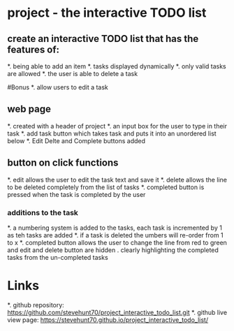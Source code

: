 # project - the interactive TODO list
## create an interactive TODO list that has the features of:
*. being able to add an item
*. tasks displayed dynamically
*. only valid tasks are allowed
*. the user is able to delete a task

#Bonus
*. allow users to edit a task


## web page
*. created with a header of project
*. an input box for the user to type in their task
*. add task button which takes task and puts it into an unordered list below
*. Edit Delte and Complete buttons added

## button on click functions
*. edit allows the user to edit the task text and save it
*. delete allows the line to be deleted completely from the list of tasks
*. completed button is pressed when the task is completed by the user

### additions to the task
*. a numbering system is added to the tasks, each task is incremented by 1 as teh tasks are added
*. if a task is deleted the umbers will re-order from 1 to x
*. completed button allows the user to change the line from red to green and edit and delete button are hidden
.  clearly highlighting the completed tasks from the un-completed tasks


# Links
*. github repository: https://github.com/stevehunt70/project_interactive_todo_list.git
*. github live view page: https://stevehunt70.github.io/project_interactive_todo_list/
